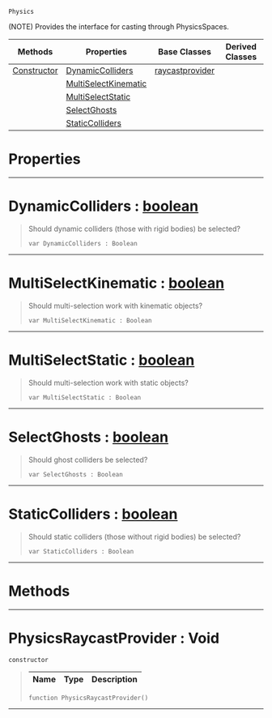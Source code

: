  `Physics`

(NOTE) Provides the interface for casting through PhysicsSpaces.

|Methods|Properties|Base Classes|Derived Classes|
|---|---|---|---|
|[ Constructor](https://plasmaengine.github.io/PlasmaDocs/Plasma1/C++/code_reference/class_reference/physicsraycastprovider.md#physicsraycastprovider-v)|[ DynamicColliders](https://plasmaengine.github.io/PlasmaDocs/Plasma1/C++/code_reference/class_reference/physicsraycastprovider.md#dynamiccolliders-plasma-en)|[raycastprovider](https://plasmaengine.github.io/PlasmaDocs/Plasma1/C++/code_reference/class_reference/raycastprovider.md)| |
| |[ MultiSelectKinematic](https://plasmaengine.github.io/PlasmaDocs/Plasma1/C++/code_reference/class_reference/physicsraycastprovider.md#multiselectkinematic-zer)| | |
| |[ MultiSelectStatic](https://plasmaengine.github.io/PlasmaDocs/Plasma1/C++/code_reference/class_reference/physicsraycastprovider.md#multiselectstatic-plasma-e)| | |
| |[ SelectGhosts](https://plasmaengine.github.io/PlasmaDocs/Plasma1/C++/code_reference/class_reference/physicsraycastprovider.md#selectghosts-plasma-engine)| | |
| |[ StaticColliders](https://plasmaengine.github.io/PlasmaDocs/Plasma1/C++/code_reference/class_reference/physicsraycastprovider.md#staticcolliders-plasma-eng)| | |


 #  Properties


---  
 #  DynamicColliders : [boolean](https://plasmaengine.github.io/PlasmaDocs/Plasma1/C++/code_reference/lightning_base_types/boolean.md)

> Should dynamic colliders (those with rigid bodies) be selected?
> ``` lang=cpp, name=Lightning
> var DynamicColliders : Boolean


---  
 #  MultiSelectKinematic : [boolean](https://plasmaengine.github.io/PlasmaDocs/Plasma1/C++/code_reference/lightning_base_types/boolean.md)

> Should multi-selection work with kinematic objects?
> ``` lang=cpp, name=Lightning
> var MultiSelectKinematic : Boolean


---  
 #  MultiSelectStatic : [boolean](https://plasmaengine.github.io/PlasmaDocs/Plasma1/C++/code_reference/lightning_base_types/boolean.md)

> Should multi-selection work with static objects?
> ``` lang=cpp, name=Lightning
> var MultiSelectStatic : Boolean


---  
 #  SelectGhosts : [boolean](https://plasmaengine.github.io/PlasmaDocs/Plasma1/C++/code_reference/lightning_base_types/boolean.md)

> Should ghost colliders be selected?
> ``` lang=cpp, name=Lightning
> var SelectGhosts : Boolean


---  
 #  StaticColliders : [boolean](https://plasmaengine.github.io/PlasmaDocs/Plasma1/C++/code_reference/lightning_base_types/boolean.md)

> Should static colliders (those without rigid bodies) be selected?
> ``` lang=cpp, name=Lightning
> var StaticColliders : Boolean


---  
 #  Methods


---  
 #  PhysicsRaycastProvider : Void

 `constructor`

> 
> |Name|Type|Description|
> |---|---|---|
> ``` lang=cpp, name=Lightning
> function PhysicsRaycastProvider()
> ``` 


---  
 

 